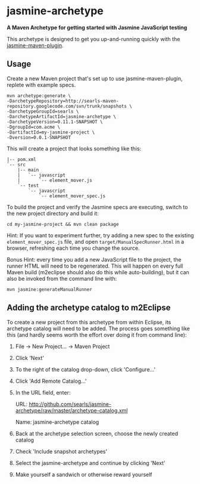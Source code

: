 jasmine-archetype
=================
**A Maven Archetype for getting started with Jasmine JavaScript testing**

This archetype is designed to get you up-and-running quickly with the [jasmine-maven-plugin](http://github.com/searls/jasmine-maven-plugin).

Usage
-----

Create a new Maven project that's set up to use jasmine-maven-plugin, replete with example specs.

    mvn archetype:generate \
    -DarchetypeRepository=http://searls-maven-repository.googlecode.com/svn/trunk/snapshots \
    -DarchetypeGroupId=searls \
    -DarchetypeArtifactId=jasmine-archetype \
    -DarchetypeVersion=0.11.1-SNAPSHOT \
    -DgroupId=com.acme \
    -DartifactId=my-jasmine-project \
    -Dversion=0.0.1-SNAPSHOT

This will create a project that looks something like this:

    |-- pom.xml
    `-- src
        |-- main
        |   `-- javascript
        |       `-- element_mover.js
        `-- test
            `-- javascript
                `-- element_mover_spec.js

To build the project and verify the Jasmine specs are executing, switch to the new project directory and build it:
    
    cd my-jasmine-project && mvn clean package

Hint: If you want to experiment further, try adding a new spec to the existing `element_mover_spec.js` file, and open `target/ManualSpecRunner.html` 
in a browser, refreshing each time you change the source.  

Bonus Hint: every time you add a new JavaScript file to the project, the runner HTML will need to  be regenerated. This will happen on every
 full Maven build (m2eclipse should also do this while auto-building), but it can also be invoked from the command line with:
 
    mvn jasmine:generateManualRunner

Adding the archetype catalog to m2Eclipse
-----------------------------------------

To create a new project from this archetype from within Eclipse, its archetype catalog will need to be added. The process goes something like this (and hardly seems worth the effort over doing it from command line):

1. File -> New Project... -> Maven Project
2. Click 'Next'
3. To the right of the catalog drop-down, click 'Configure...' 
4. Click 'Add Remote Catalog...'
5. In the URL field, enter:

    URL: http://github.com/searls/jasmine-archetype/raw/master/archetype-catalog.xml

    Name: jasmine-archetype catalog

6. Back at the archetype selection screen, choose the newly created catalog
7. Check 'Include snapshot archetypes'
8. Select the jasmine-archetype and continue by clicking 'Next'
9. Make yourself a sandwich or otherwise reward yourself
